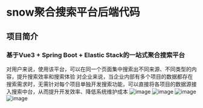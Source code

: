 # snow聚合搜索平台后端代码
## 项目简介
### 基于Vue3 + Spring Boot + Elastic Stack的一站式聚合搜索平台  
对用户来说，使用该平台，可以在同一个页面集中搜索出不同来源、不同类型的内容，提升搜索效率和搜索体验
对企业来说，当企业内部有多个项目的数据都存在搜索需求时，无需针对每个项目单独开发搜索功能，可以直接将各项目的数据源接入搜索中台，从而提升开发效率、降低系统维护成本
![image](https://github.com/seems20/snowso-backend/assets/76840587/0b0c7cb1-4ba4-4b7a-a328-3ef357842a84)
![image](https://github.com/seems20/snowso-backend/assets/76840587/cfa30b5c-8009-43c6-a78c-7a202ea1c8f6)
![image](https://github.com/seems20/snowso-backend/assets/76840587/a75d736b-5bf9-4182-a9f4-e4e5d8c704c1)
![image](https://github.com/seems20/snowso-backend/assets/76840587/2c8a31e3-2d2a-4647-b3b4-f1fbf32e3244)
